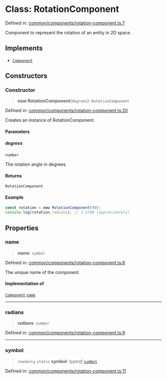 # Class: RotationComponent

Defined in: [common/components/rotation-component.ts:7](https://github.com/Forge-Game-Engine/Forge/blob/6a4c05c6b58848e53a4f2ca7d9cd2f9b6c10e5ac/src/common/components/rotation-component.ts#L7)

Component to represent the rotation of an entity in 2D space.

## Implements

- [`Component`](../interfaces/Component.md)

## Constructors

### Constructor

> **new RotationComponent**(`degrees`): `RotationComponent`

Defined in: [common/components/rotation-component.ts:20](https://github.com/Forge-Game-Engine/Forge/blob/6a4c05c6b58848e53a4f2ca7d9cd2f9b6c10e5ac/src/common/components/rotation-component.ts#L20)

Creates an instance of RotationComponent.

#### Parameters

##### degrees

`number`

The rotation angle in degrees.

#### Returns

`RotationComponent`

#### Example

```ts
const rotation = new RotationComponent(90);
console.log(rotation.radians); // 1.5708 (approximately)
```

## Properties

### name

> **name**: `symbol`

Defined in: [common/components/rotation-component.ts:8](https://github.com/Forge-Game-Engine/Forge/blob/6a4c05c6b58848e53a4f2ca7d9cd2f9b6c10e5ac/src/common/components/rotation-component.ts#L8)

The unique name of the component.

#### Implementation of

[`Component`](../interfaces/Component.md).[`name`](../interfaces/Component.md#name)

***

### radians

> **radians**: `number`

Defined in: [common/components/rotation-component.ts:9](https://github.com/Forge-Game-Engine/Forge/blob/6a4c05c6b58848e53a4f2ca7d9cd2f9b6c10e5ac/src/common/components/rotation-component.ts#L9)

***

### symbol

> `readonly` `static` **symbol**: *typeof* [`symbol`](#symbol)

Defined in: [common/components/rotation-component.ts:11](https://github.com/Forge-Game-Engine/Forge/blob/6a4c05c6b58848e53a4f2ca7d9cd2f9b6c10e5ac/src/common/components/rotation-component.ts#L11)
